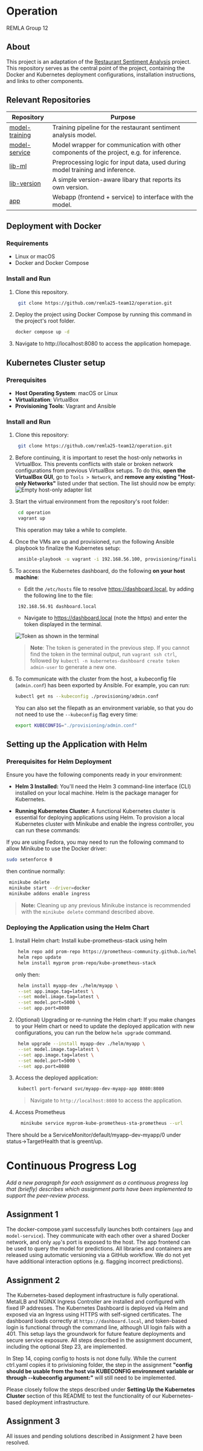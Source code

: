 # Operation

REMLA Group 12

## About

This project is an adaptation of the [Restaurant Sentiment Analysis](https://github.com/proksch/restaurant-sentiment) project.
This repository serves as the central point of the project, containing the Docker and Kubernetes deployment configurations, installation instructions, and links to other components.


## Relevant Repositories

| Repository                                                         | Purpose                                                                                   |
| ------------------------------------------------------------------ | ----------------------------------------------------------------------------------------- |
| [model-training](https://github.com/remla25-team12/model-training) | Training pipeline for the restaurant sentiment analysis model.                            |
| [model-service](https://github.com/remla25-team12/model-service)   | Model wrapper for communication with other components of the project, e.g. for inference. |
| [lib-ml](https://github.com/remla25-team12/lib-ml)                 | Preprocessing logic for input data, used during model training and inference.             |
| [lib-version](https://github.com/remla25-team12/lib-version)       | A simple version-aware libary that reports its own version.                               |
| [app](https://github.com/remla25-team12/app)                       | Webapp (frontend + service) to interface with the model.                                  |


## Deployment with Docker

### Requirements

- Linux or macOS
- Docker and Docker Compose

### Install and Run
1. Clone this repository.
   ```bash
    git clone https://github.com/remla25-team12/operation.git
   ```
2. Deploy the project using Docker Compose by running this command in the project's root folder.

   ```bash
   docker compose up -d
   ```

3. Navigate to http://localhost:8080 to access the application homepage.


## Kubernetes Cluster setup

### Prerequisites

- **Host Operating System**: macOS or Linux
- **Virtualization**: VirtualBox
- **Provisioning Tools**: Vagrant and Ansible

### Install and Run

1. Clone this repository:

   ```bash
    git clone https://github.com/remla25-team12/operation.git
   ```

2. Before continuing, it is important to reset the host-only networks in VirtualBox. This prevents conflicts with stale or broken network configurations from previous VirtualBox setups.
To do this, **open the VirtualBox GUI**, go to `Tools > Network`, and **remove any existing "Host-only Networks"** listed under that section. The list should now be empty:
![Empty host-only adapter list](imgs/vb_empty.png)


2. Start the virtual environment from the repository's root folder:

   ```bash
    cd operation
    vagrant up
   ```
   This operation may take a while to complete.

4. Once the VMs are up and provisioned, run the following Ansible playbook to finalize the Kubernetes setup:

   ```bash
    ansible-playbook -u vagrant -i 192.168.56.100, provisioning/finalization.yml
   ```

5. To access the Kubernetes dashboard, do the following **on your host machine**:

   - Edit the `/etc/hosts` file to resolve https://dashboard.local, by adding the following line to the file: 
   ```plaintext
    192.168.56.91 dashboard.local
   ```

   - Navigate to https://dashboard.local (note the https) and enter the token displayed in the terminal.

   ![Token as shown in the terminal](imgs/terminal_token.png)

   > **Note**: The token is generated in the previous step. If you cannot find the token in the terminal output, run `vagrant ssh ctrl`, followed by `kubectl -n kubernetes-dashboard create token admin-user` to generate a new one.

6. To communicate with the cluster from the host, a kubeconfig file (`admin.conf`) has been exported by Ansible. For example, you can run:
   ```bash
   kubectl get ns --kubeconfig ./provisioning/admin.conf
   ```
   You can also set the filepath as an environment variable, so that you do not need to use the `--kubeconfig` flag every time:
   ```bash
   export KUBECONFIG="./provisioning/admin.conf"
   ```



## Setting up the Application with Helm

### Prerequisites for Helm Deployment

Ensure you have the following components ready in your environment:

- **Helm 3 Installed:** You'll need the Helm 3 command-line interface (CLI) installed on your local machine. Helm is the package manager for Kubernetes.

- **Running Kubernetes Cluster:** A functional Kubernetes cluster is essential for deploying applications using Helm. To provision a local Kubernetes cluster with Minikube and enable the ingress controller, you can run these commands:

If you are using Fedora, you may need to run the following command to allow Minikube to use the Docker driver:
```bash
sudo setenforce 0
```
then continue normally:
  ```bash
   minikube delete
   minikube start --driver=docker
   minikube addons enable ingress
  ```

  > **Note:** Cleaning up any previous Minikube instance is recommended with the `minikube delete` command described above.

### Deploying the Application using the Helm Chart

1. Install Helm chart:
    Install kube-prometheus-stack using helm
   ```bash
    helm repo add prom-repo https://prometheus-community.github.io/helm-charts
    helm repo update
    helm install myprom prom-repo/kube-prometheus-stack
   ```
   only then: 
   ```bash
    helm install myapp-dev ./helm/myapp \
    --set app.image.tag=latest \
    --set model.image.tag=latest \
    --set model.port=5000 \
    --set app.port=8080
   ```

2. (Optional) Upgrading or re-running the Helm chart:
   If you make changes to your Helm chart or need to update the deployed application with new configurations, you can run the below `helm upgrade` command.

   ```bash
    helm upgrade --install myapp-dev ./helm/myapp \
    --set model.image.tag=latest \
    --set app.image.tag=latest \
    --set model.port=5000 \
    --set app.port=8080
   ```

3. Access the deployed application:

   ```bash
    kubectl port-forward svc/myapp-dev-myapp-app 8080:8080
   ```

   > Navigate to `http://localhost:8080` to access the application.

4. Access Prometheus

    ```bash  
      minikube service myprom-kube-prometheus-sta-prometheus --url
    ```
There should be a ServiceMonitor/default/myapp-dev-myapp/0 under status->TargetHealth that is greent/up.

# Continuous Progress Log

_Add a new paragraph for each assignment as a continuous progress log that (briefly) describes which assignment parts have been implemented to support the peer-review process._

## Assignment 1

The docker-compose.yaml successfully launches both containers (`app` and `model-service`). They communicate with each other over a shared Docker network, and only `app`'s port is exposed to the host. The app frontend can be used to query the model for predictions. All libraries and containers are released using automatic versioning via a GitHub workflow. We do not yet have additional interaction options (e.g. flagging incorrect predictions).

## Assignment 2

The Kubernetes-based deployment infrastructure is fully operational. MetalLB and NGINX Ingress Controller are installed and configured with fixed IP addresses. The Kubernetes Dashboard is deployed via Helm and exposed via an Ingress using HTTPS with self-signed certificates. The dashboard loads correctly at `https://dashboard.local`, and token-based login is functional through the command line, although UI login fails with a 401. This setup lays the groundwork for future feature deployments and secure service exposure. All steps described in the assignment document, including the optional Step 23, are implemented.

In Step 14, coping config to hosts is not done fully. While the current ctrl.yaml copies it to privisioning folder, the step in the assignment **"config should be usable from the host via KUBECONFIG environment variable or through --kubeconfig argument:"** will still need to be implemented.

Please closely follow the steps described under **Setting Up the Kubernetes Cluster** section of this README to test the functionality of our Kubernetes-based deployment infrastructure.

## Assignment 3
All issues and pending solutions described in Assignment 2 have been resolved. 